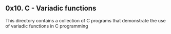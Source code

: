 ## 0x10. C - Variadic functions

This directory contains a collection of C programs that demonstrate the use of variadic functions in C programming

